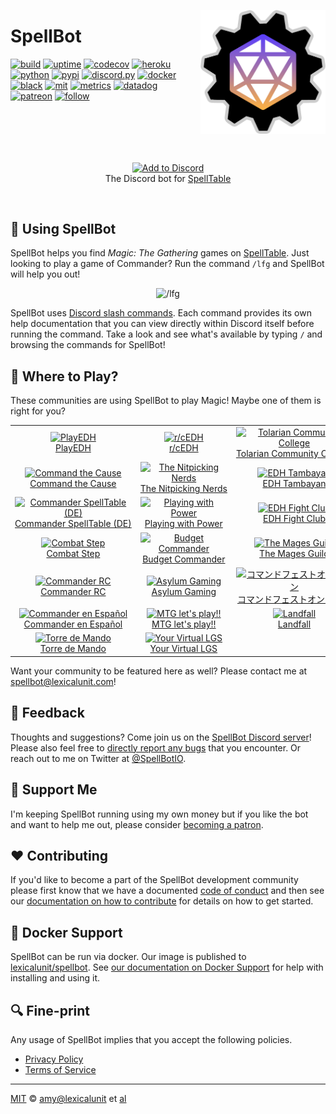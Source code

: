 <img
    align="right"
    width="200"
    alt="spellbot"
    src="https://raw.githubusercontent.com/lexicalunit/spellbot/main/spellbot.png"
/>

# SpellBot

[![build][build-badge]][build]
[![uptime][uptime-badge]][uptime]
[![codecov][codecov-badge]][codecov]
[![heroku][heroku-badge]][heroku]
[![python][python-badge]][python]
[![pypi][pypi-badge]][pypi]
[![discord.py][discord-py-badge]][discord-py]
[![docker][docker-badge]][docker-hub]
[![black][black-badge]][black]
[![mit][mit-badge]][mit]
[![metrics][metrics-badge]][metrics]
[![datadog][datadog-badge]][datadog]
[![patreon][patreon-button]][patreon]
[![follow][follow-badge]][follow]

<br />
<br />
<br />
<br />
<p align="center">
    <a href="https://discordapp.com/api/oauth2/authorize?client_id=725510263251402832&permissions=2416045137&scope=applications.commands%20bot">
        <img
            align="center"
            alt="Add to Discord"
            src="https://user-images.githubusercontent.com/1903876/88951823-5d6c9a00-d24b-11ea-8523-d256ccbf4a3c.png"
        />
    </a>
    <br />
    The Discord bot for <a href="https://spelltable.wizards.com/">SpellTable</a>
</p>
<br />

## 🤖 Using SpellBot

SpellBot helps you find _Magic: The Gathering_ games on [SpellTable][spelltable]. Just looking to
play a game of Commander? Run the command `/lfg` and SpellBot will help you out!

<p align="center">
    <img
        src="https://user-images.githubusercontent.com/1903876/137987904-6fcdf273-5b60-4692-9389-a51d65c0a424.png"
        width="600"
        alt="/lfg"
    />
</p>

SpellBot uses [Discord slash commands][slash]. Each command provides its own help documentation that
you can view directly within Discord itself before running the command. Take a look and see what's
available by typing `/` and browsing the commands for SpellBot!

## 🔭 Where to Play?

These communities are using SpellBot to play Magic! Maybe one of them is right for you?

<table>
    <tr>
        <td align="center"><a href="https://www.playedh.com/"><img width="160" height="160" src="https://user-images.githubusercontent.com/1903876/140843874-78510411-dcc8-4a26-a59a-0d6856698dcc.png" alt="PlayEDH" /><br />PlayEDH</a></td>
        <td align="center"><a href="https://www.reddit.com/r/CompetitiveEDH/"><img width="160" height="160" src="https://user-images.githubusercontent.com/1903876/140865281-19774420-a49b-4d0e-bf0c-db3ad937022e.png" alt="r/cEDH" /><br />r/cEDH</a></td>
        <td align="center"><a href="https://www.patreon.com/tolariancommunitycollege"><img height="160" src="https://user-images.githubusercontent.com/1903876/184271392-39ca23ba-36d9-4aa0-a6e5-26af5e0acfc1.jpg" alt="Tolarian Community College" /><br /><span class="small">Tolarian&nbsp;Community&nbsp;College</span></a></td>
    </tr>
    <tr>
        <td align="center"><a href="https://discord.gg/ZmPsjrxe4h"><img width="160" height="160" src="https://github.com/lexicalunit/spellbot/assets/1903876/47d68a5b-fe08-497c-a76b-c8dde5f56af3" alt="Command the Cause" /><br />Command&nbsp;the&nbsp;Cause</a></td>
        <td align="center"><a href="https://www.patreon.com/NitpickingNerds"><img height="160" src="https://user-images.githubusercontent.com/1903876/140844623-8d8528a9-b60c-49c6-be0f-1d627b85adba.png" alt="The Nitpicking Nerds" /><br />The&nbsp;Nitpicking&nbsp;Nerds</a></td>
        <td align="center"><a href="https://www.facebook.com/EDHTambayan/"><img height="160" src="https://user-images.githubusercontent.com/1903876/161825614-64e432d4-85e8-481e-8f41-f66ab8c940cc.png" alt="EDH Tambayan" /><br />EDH&nbsp;Tambayan</a></td>
    </tr>
    <tr>
        <td align="center"><a href="https://disboard.org/server/752261529390284870"><img height="130" src="https://user-images.githubusercontent.com/1903876/140845571-12e391d0-4cc8-4766-bf40-071f32503a7d.jpg" alt="Commander SpellTable (DE)" /><br /><span class="small">Commander&nbsp;SpellTable&nbsp;(DE)</span></a></td>
        <td align="center"><a href="https://www.patreon.com/PlayingWithPowerMTG"><img height="130" src="https://user-images.githubusercontent.com/1903876/148892809-60b7d7f0-d773-4667-a863-829338d6aaed.png" alt="Playing with Power" /><br />Playing&nbsp;with&nbsp;Power</a></td>
        <td align="center"><a href="https://disboard.org/server/815001383979450368"><img height="130" src="https://user-images.githubusercontent.com/1903876/140863859-9ec1997b-9983-498e-9295-fa594d242b4d.jpg" alt="EDH Fight Club" /><br />EDH&nbsp;Fight&nbsp;Club</a></td>
    </tr>
    <tr>
        <td align="center"><a href="https://discord.gg/Jkn5FpTASv"><img height="130" src="https://github.com/lexicalunit/spellbot/assets/1903876/cc420426-7d3c-4829-b963-a63c7d36a253" alt="Combat Step" /><br />Combat&nbsp;Step</a></td>
        <td align="center"><a href="https://discord.gg/Xc748UPh5B"><img height="140" src="https://user-images.githubusercontent.com/1903876/192328539-a575bb6a-5a87-4766-92b3-8f94fbc17914.png" alt="Budget Commander" /><br />Budget&nbsp;Commander</a></td>
        <td align="center"><a href="https://disboard.org/server/806995731268632596"><img height="140" src="https://user-images.githubusercontent.com/1903876/140845585-8053037f-a42b-4c1c-88f2-1b3c403fea09.jpg" alt="The Mages Guild" /><br />The&nbsp;Mages&nbsp;Guild</a></td>
    </tr>
    <tr>
        <td align="center"><a href="https://discord.gg/commander"><img height="140" src="https://user-images.githubusercontent.com/1903876/147596500-3cd08eef-84ad-4c02-a219-2eef0642a973.jpg" alt="Commander RC"/><br />Commander&nbsp;RC</a></td>
        <td align="center"><a href="https://www.patreon.com/asylumgamingmtg"><img height="140" src="https://user-images.githubusercontent.com/1903876/198731021-a6ea0111-da86-42e3-b74b-79d1225a2849.png" alt="Asylum Gaming" /><br />Asylum&nbsp;Gaming</a></td>
        <td align="center"><a href="https://discord.gg/YeFrEqae3N"><img height="140" src="https://user-images.githubusercontent.com/1903876/148895425-0c72426c-d7dd-4974-99d7-21949f80e893.png" alt="コマンドフェストオンライン" /><br /><span class="small">コマンドフェストオンライン</span></a></td>
    </tr>
    <tr>
        <td align="center"><a href="https://disboard.org/server/848414032398516264"><img height="140" src="https://user-images.githubusercontent.com/1903876/140863856-00482a5a-7fe5-4cbb-8c4b-2442504925ea.jpg" alt="Commander en Español" /><br /><span class="small">Commander&nbsp;en&nbsp;Español</span></a></td>
        <td align="center"><a href="https://discord.gg/7gJDYU44gM"><img height="130" src="https://user-images.githubusercontent.com/1903876/147705994-909a94cc-ce70-431b-823a-127d257cdb52.png" alt="MTG let's play!!" /><br />MTG&nbsp;let&apos;s&nbsp;play!!</a></td>
        <td align="center"><a href="https://www.mtglandfall.com/"><img height="130" src="https://user-images.githubusercontent.com/1903876/152042910-af34b521-bba2-43d1-a033-d7fd7c387673.png" alt="Landfall" /><br />Landfall</a></td>
    </tr>
    <tr>
        <td align="center"><a href="https://discord.gg/Rgp3xaV7HU"><img height="130" src="https://user-images.githubusercontent.com/1903876/148823767-5e1feb59-37d8-4340-ae23-148d8415699f.png" alt="Torre de Mando" /><br />Torre&nbsp;de&nbsp;Mando</a></td>
        <td align="center"><a href="https://discord.gg/xcnRz86vkb"><img height="130" src="https://user-images.githubusercontent.com/1903876/156637022-c8847db5-9cf5-4d00-a5b0-ecbaaec27802.jpg" alt="Your Virtual LGS" /><br />Your&nbsp;Virtual&nbsp;LGS</a></td>
        <td align="center">&nbsp;</td>
    </tr>
</table>

Want your community to be featured here as well? Please contact me at
[spellbot@lexicalunit.com](mailto:spellbot@lexicalunit.com)!

## 🎤 Feedback

Thoughts and suggestions? Come join us on the [SpellBot Discord server][discord-invite]! Please
also feel free to [directly report any bugs][issues] that you encounter. Or reach out to me on
Twitter at [@SpellBotIO][follow].

## 🙌 Support Me

I'm keeping SpellBot running using my own money but if you like the bot and want to help me out,
please consider [becoming a patron][patreon].

## ❤️ Contributing

If you'd like to become a part of the SpellBot development community please first know that we have
a documented [code of conduct](CODE_OF_CONDUCT.md) and then see our
[documentation on how to contribute](CONTRIBUTING.md) for details on how to get started.

## 🐳 Docker Support

SpellBot can be run via docker. Our image is published to
[lexicalunit/spellbot][docker-hub]. See [our documentation on Docker Support](DOCKER.md) for help
with installing and using it.

## 🔍 Fine-print

Any usage of SpellBot implies that you accept the following policies.

- [Privacy Policy](PRIVACY_POLICY.md)
- [Terms of Service](TERMS_OF_SERVICE.md)

---

[MIT][mit] © [amy@lexicalunit][lexicalunit] et [al][contributors]

[black-badge]: https://img.shields.io/badge/code%20style-black-000000.svg
[black]: https://github.com/psf/black
[build-badge]: https://github.com/lexicalunit/spellbot/workflows/build/badge.svg
[build]: https://github.com/lexicalunit/spellbot/actions
[codecov-badge]: https://codecov.io/gh/lexicalunit/spellbot/branch/main/graph/badge.svg
[codecov]: https://codecov.io/gh/lexicalunit/spellbot
[contributors]: https://github.com/lexicalunit/spellbot/graphs/contributors
[datadog-badge]: https://img.shields.io/badge/monitors-datadog-blueviolet.svg
[datadog]: https://app.datadoghq.com/apm/home
[discord-invite]: https://discord.gg/HuzTQYpYH4
[discord-py-badge]: https://img.shields.io/badge/discord.py-2.1.0-blue
[discord-py]: https://github.com/Rapptz/discord.py
[docker-badge]: https://img.shields.io/docker/pulls/lexicalunit/spellbot.svg
[docker-hub]: https://hub.docker.com/r/lexicalunit/spellbot
[follow-badge]: https://img.shields.io/twitter/follow/SpellBotIO?style=social
[follow]: https://twitter.com/intent/follow?screen_name=SpellBotIO
[heroku-badge]: https://img.shields.io/badge/heroku-deployed-green
[heroku]: https://dashboard.heroku.com/apps/lexicalunit-spellbot
[issues]: https://github.com/lexicalunit/spellbot/issues
[lexicalunit]: http://github.com/lexicalunit
[metrics-badge]: https://img.shields.io/badge/metrics-grafana-orange.svg
[metrics]: https://lexicalunit.grafana.net/d/4TSUCbcMz/spellbot?orgId=1
[mit-badge]: https://img.shields.io/badge/License-MIT-yellow.svg
[mit]: https://opensource.org/licenses/MIT
[patreon-button]: https://img.shields.io/endpoint.svg?url=https%3A%2F%2Fshieldsio-patreon.vercel.app%2Fapi%3Fusername%3Dlexicalunit%26type%3Dpatrons88951826-5e053080-d24b-11ea-9a81-f1b5431a5d4b.png
[patreon]: https://www.patreon.com/lexicalunit
[pypi-badge]: https://img.shields.io/pypi/v/spellbot
[pypi]: https://pypi.org/project/spellbot/
[python-badge]: https://img.shields.io/badge/python-3.10-blue.svg
[python]: https://www.python.org/
[slash]: https://discord.com/blog/slash-commands-are-here
[spelltable]: https://spelltable.wizards.com/
[uptime-badge]: https://img.shields.io/uptimerobot/ratio/m785764282-c51c742e56a87d802968efcc
[uptime]: https://uptimerobot.com/dashboard#785764282

